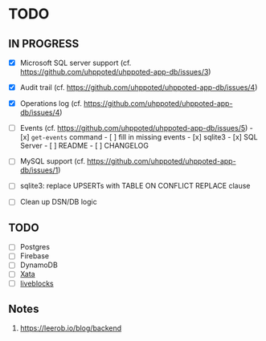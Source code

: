 # TODO

## IN PROGRESS

- [x] Microsoft SQL server support (cf. https://github.com/uhppoted/uhppoted-app-db/issues/3)
- [x] Audit trail (cf. https://github.com/uhppoted/uhppoted-app-db/issues/4)
- [x] Operations log (cf. https://github.com/uhppoted/uhppoted-app-db/issues/4)
- [ ] Events (cf. https://github.com/uhppoted/uhppoted-app-db/issues/5)
      - [x] `get-events` command
      - [ ] fill in missing events
      - [x] sqlite3
      - [x] SQL Server
      - [ ] README
      - [ ] CHANGELOG

- [ ] MySQL support (cf. https://github.com/uhppoted/uhppoted-app-db/issues/1)
- [ ] sqlite3: replace UPSERTs with TABLE ON CONFLICT REPLACE clause
- [ ] Clean up DSN/DB logic

## TODO

- [ ] Postgres
- [ ] Firebase
- [ ] DynamoDB
- [ ] [Xata](https://xata.io)
- [ ] [liveblocks](https://liveblocks.io)

## Notes

1. https://leerob.io/blog/backend